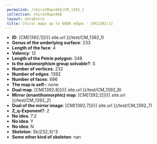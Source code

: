 ```yaml
--- 
 permalink: /chiralMaps6kE/CM_1392_1 
 collection: chiralMaps6kE
 layout: dataEntry
 title: Chiral maps up to 6000 edges - CM[1392;1]
---
```


- **ID**: [CM[1392;1]]({{ site.url }}/test/CM_1392_1)
- **Genus of the underlying surface**: 233
- **Length of the face**: 4
- **Valency**: 12
- **Length of the Petrie polygon**: 348
- **Is the automorphism group solvable?**: S
- **Number of vertices**: 232
- **Number of edges**: 1392
- **Number of faces**: 696
- **The map is self-**: none
- **Dual map**: [CM[1392;8]]({{ site.url }}/test/CM_1392_8)
- **Mirror (enantihomorphic) map**: [CM[1392;2]]({{ site.url }}/test/CM_1392_2)
- **Dual of the mirror image**: [CM[1392;7]]({{ site.url }}/test/CM_1392_7)
- **Z_q-Exponent?**: 2
- **No idea**:  7:2
- **No idea**: Y
- **No idea**: N
- **Skeleton**: Sk(232;3)^3
- **Some other kind of skeleton**: nan
